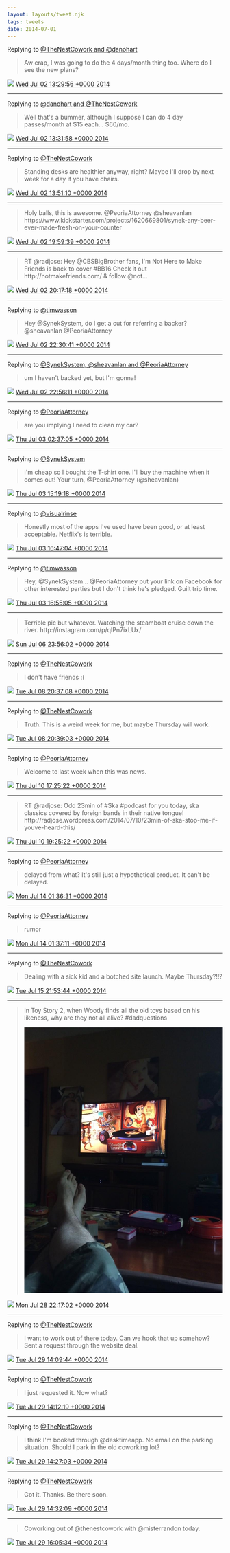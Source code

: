 ```yaml
---
layout: layouts/tweet.njk
tags: tweets
date: 2014-07-01
---
```


Replying to [@TheNestCowork and @danohart](https://twitter.com/TheNestCowork/status/484027358517551106)

> Aw crap, I was going to do the 4 days/month thing too\. Where do I see the new plans?

<img src="../media/tweet.ico" width="12" /> [Wed Jul 02 13:29:56 +0000 2014](https://twitter.com/timwasson/status/484328119088975872)

----

Replying to [@danohart and @TheNestCowork](https://twitter.com/danohart/status/484328290438492161)

> Well that's a bummer, although I suppose I can do 4 day passes/month at $15 each\.\.\. $60/mo\.

<img src="../media/tweet.ico" width="12" /> [Wed Jul 02 13:31:58 +0000 2014](https://twitter.com/timwasson/status/484328629212835840)

----

Replying to [@TheNestCowork](https://twitter.com/TheNestCowork/status/484329030187884544)

> Standing desks are healthier anyway, right? Maybe I'll drop by next week for a day if you have chairs\.

<img src="../media/tweet.ico" width="12" /> [Wed Jul 02 13:51:10 +0000 2014](https://twitter.com/timwasson/status/484333460203769856)

----

> Holy balls, this is awesome\. @PeoriaAttorney @sheavanlan https://www\.kickstarter\.com/projects/1620669801/synek\-any\-beer\-ever\-made\-fresh\-on\-your\-counter

<img src="../media/tweet.ico" width="12" /> [Wed Jul 02 19:59:39 +0000 2014](https://twitter.com/timwasson/status/484426194876915712)

----

> RT @radjose: Hey @CBSBigBrother fans, I'm Not Here to Make Friends is back to cover \#BB16 Check it out http://notmakefriends\.com/ &amp; follow @not…

<img src="../media/tweet.ico" width="12" /> [Wed Jul 02 20:17:18 +0000 2014](https://twitter.com/timwasson/status/484430634367328256)

----

Replying to [@timwasson](https://twitter.com/sheavanlan/status/484463884510560256)

> Hey @SynekSystem, do I get a cut for referring a backer? @sheavanlan @PeoriaAttorney

<img src="../media/tweet.ico" width="12" /> [Wed Jul 02 22:30:41 +0000 2014](https://twitter.com/timwasson/status/484464200685613056)

----

Replying to [@SynekSystem, @sheavanlan and @PeoriaAttorney](https://twitter.com/SYNEKbeer/status/484466872067178497)

> um I haven't backed yet, but I'm gonna\!

<img src="../media/tweet.ico" width="12" /> [Wed Jul 02 22:56:11 +0000 2014](https://twitter.com/timwasson/status/484470620281774082)

----

Replying to [@PeoriaAttorney](https://twitter.com/PeoriaAttorney/status/484511097622642688)

> are you implying I need to clean my car?

<img src="../media/tweet.ico" width="12" /> [Thu Jul 03 02:37:05 +0000 2014](https://twitter.com/timwasson/status/484526213013061633)

----

Replying to [@SynekSystem](https://twitter.com/SYNEKbeer/status/484475498005688320)

> I'm cheap so I bought the T\-shirt one\. I'll buy the machine when it comes out\! Your turn, @PeoriaAttorney \(@sheavanlan\)

<img src="../media/tweet.ico" width="12" /> [Thu Jul 03 15:19:18 +0000 2014](https://twitter.com/timwasson/status/484718027850911744)

----

Replying to [@visualrinse](https://twitter.com/visualrinse/status/484736554724651008)

> Honestly most of the apps I've used have been good, or at least acceptable\. Netflix's is terrible\.

<img src="../media/tweet.ico" width="12" /> [Thu Jul 03 16:47:04 +0000 2014](https://twitter.com/timwasson/status/484740117572382721)

----

Replying to [@timwasson](https://twitter.com/SYNEKbeer/status/484475498005688320)

> Hey, @SynekSystem\.\.\. @PeoriaAttorney put your link on Facebook for other interested parties but I don't think he's pledged\. Guilt trip time\.

<img src="../media/tweet.ico" width="12" /> [Thu Jul 03 16:55:05 +0000 2014](https://twitter.com/timwasson/status/484742135061938176)

----

> Terrible pic but whatever\. Watching the steamboat cruise down the river\. http://instagram\.com/p/qIPn7ixLUx/

<img src="../media/tweet.ico" width="12" /> [Sun Jul 06 23:56:02 +0000 2014](https://twitter.com/timwasson/status/485935232197984256)

----

Replying to [@TheNestCowork](https://twitter.com/TheNestCowork/status/486609825791766530)

> I don't have friends :\(

<img src="../media/tweet.ico" width="12" /> [Tue Jul 08 20:37:08 +0000 2014](https://twitter.com/timwasson/status/486609955534143488)

----

Replying to [@TheNestCowork](https://twitter.com/TheNestCowork/status/486610241337847808)

> Truth\. This is a weird week for me, but maybe Thursday will work\.

<img src="../media/tweet.ico" width="12" /> [Tue Jul 08 20:39:03 +0000 2014](https://twitter.com/timwasson/status/486610435165392896)

----

Replying to [@PeoriaAttorney](https://twitter.com/PeoriaAttorney/status/487029021038112768)

> Welcome to last week when this was news\.

<img src="../media/tweet.ico" width="12" /> [Thu Jul 10 17:25:22 +0000 2014](https://twitter.com/timwasson/status/487286468566872064)

----

> RT @radjose: Odd 23min of \#Ska \#podcast for you today, ska classics covered by foreign bands in their native tongue\! http://radjose\.wordpress\.com/2014/07/10/23min\-of\-ska\-stop\-me\-if\-youve\-heard\-this/

<img src="../media/tweet.ico" width="12" /> [Thu Jul 10 19:25:22 +0000 2014](https://twitter.com/timwasson/status/487316667987677184)

----

Replying to [@PeoriaAttorney](https://twitter.com/PeoriaAttorney/status/488497061445500928)

> delayed from what? It's still just a hypothetical product\. It can't be delayed\.

<img src="../media/tweet.ico" width="12" /> [Mon Jul 14 01:36:31 +0000 2014](https://twitter.com/timwasson/status/488497235303215104)

----

Replying to [@PeoriaAttorney](https://twitter.com/PeoriaAttorney/status/488497355273297920)

> rumor

<img src="../media/tweet.ico" width="12" /> [Mon Jul 14 01:37:11 +0000 2014](https://twitter.com/timwasson/status/488497402068750336)

----

Replying to [@TheNestCowork](https://twitter.com/TheNestCowork/status/489051508315418626)

> Dealing with a sick kid and a botched site launch\. Maybe Thursday?\!\!?

<img src="../media/tweet.ico" width="12" /> [Tue Jul 15 21:53:44 +0000 2014](https://twitter.com/timwasson/status/489165945353412609)

----

> In Toy Story 2, when Woody finds all the old toys based on his likeness, why are they not all alive? \#dadquestions 
> 
> ![](../media/493882853571043331-Btqf1mZCAAIa7-B.jpg)

<img src="../media/tweet.ico" width="12" /> [Mon Jul 28 22:17:02 +0000 2014](https://twitter.com/timwasson/status/493882853571043331)

----

Replying to [@TheNestCowork](https://twitter.com/TheNestCowork/status/489849519228452865)

> I want to work out of there today\. Can we hook that up somehow? Sent a request through the website deal\.

<img src="../media/tweet.ico" width="12" /> [Tue Jul 29 14:09:44 +0000 2014](https://twitter.com/timwasson/status/494122607579774976)

----

Replying to [@TheNestCowork](https://twitter.com/TheNestCowork/status/494122949339652096)

> I just requested it\. Now what?

<img src="../media/tweet.ico" width="12" /> [Tue Jul 29 14:12:19 +0000 2014](https://twitter.com/timwasson/status/494123256388259840)

----

Replying to [@TheNestCowork](https://twitter.com/TheNestCowork/status/494125388923019265)

> I think I'm booked through @desktimeapp\. No email on the parking situation\. Should I park in the old coworking lot?

<img src="../media/tweet.ico" width="12" /> [Tue Jul 29 14:27:03 +0000 2014](https://twitter.com/timwasson/status/494126964257849344)

----

Replying to [@TheNestCowork](https://twitter.com/TheNestCowork/status/494128044865368064)

> Got it\. Thanks\. Be there soon\.

<img src="../media/tweet.ico" width="12" /> [Tue Jul 29 14:32:09 +0000 2014](https://twitter.com/timwasson/status/494128248331440129)

----

> Coworking out of @thenestcowork with @misterrandon today\.

<img src="../media/tweet.ico" width="12" /> [Tue Jul 29 16:05:34 +0000 2014](https://twitter.com/timwasson/status/494151758831034368)